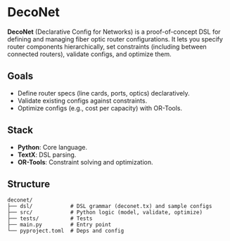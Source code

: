 # DecoNet

**DecoNet** (Declarative Config for Networks) is a proof-of-concept DSL for defining and managing fiber optic router configurations. It lets you specify router components hierarchically, set constraints (including between connected routers), validate configs, and optimize them.

## Goals
- Define router specs (line cards, ports, optics) declaratively.
- Validate existing configs against constraints.
- Optimize configs (e.g., cost per capacity) with OR-Tools.

## Stack
- **Python**: Core language.
- **TextX**: DSL parsing.
- **OR-Tools**: Constraint solving and optimization.

## Structure

```
deconet/
├── dsl/            # DSL grammar (deconet.tx) and sample configs
├── src/            # Python logic (model, validate, optimize)
├── tests/          # Tests
├── main.py         # Entry point
└── pyproject.toml  # Deps and config
```
